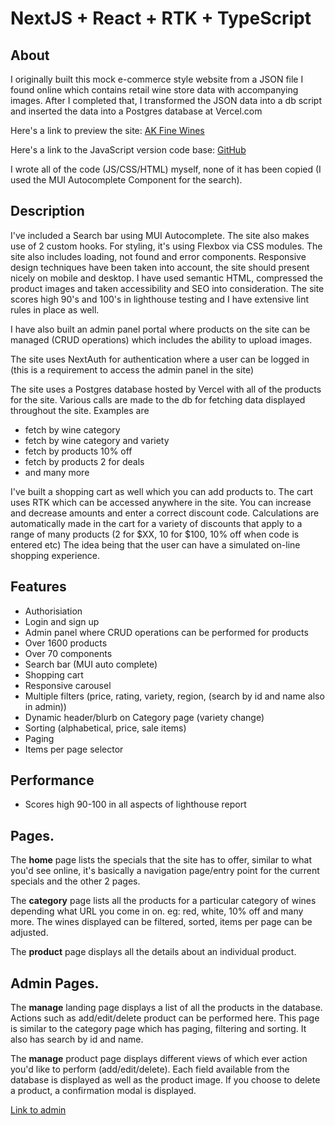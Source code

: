 # NextJS + React + RTK + TypeScript

## About

I originally built this mock e-commerce style website from a JSON file I found online which contains retail wine store data with accompanying images. After I completed that, I transformed the JSON data into a db script and inserted the data into a Postgres database at Vercel.com

Here's a link to preview the site: <a target="_blank" href="https://ak-fine-wines-ts.netlify.app/">AK Fine Wines</a>

Here's a link to the JavaScript version code base: <a target="_blank" href="https://github.com/AgeBK/ak-fine-wines">GitHub</a>

I wrote all of the code (JS/CSS/HTML) myself, none of it has been copied (I used the MUI Autocomplete Component for the search).

## Description

I've included a Search bar using MUI Autocomplete. The site also makes use of 2 custom hooks. For styling, it's using Flexbox via CSS modules. The site also includes loading, not found and error components. Responsive design techniques have been taken into account, the site should present nicely on mobile and desktop. I have used semantic HTML, compressed the product images and taken accessibility and SEO into consideration. The site scores high 90's and 100's in lighthouse testing and I have extensive lint rules in place as well.

I have also built an admin panel portal where products on the site can be managed (CRUD operations) which includes the ability to upload images.

The site uses NextAuth for authentication where a user can be logged in (this is a requirement to access the admin panel in the site)

The site uses a Postgres database hosted by Vercel with all of the products for the site. Various calls are made to the db for fetching data displayed throughout the site. Examples are

- fetch by wine category
- fetch by wine category and variety
- fetch by products 10% off
- fetch by products 2 for deals
- and many more

I've built a shopping cart as well which you can add products to. The cart uses RTK which can be accessed anywhere in the site. You can increase and decrease amounts and enter a correct discount code. Calculations are automatically made in the cart for a variety of discounts that apply to a range of many products (2 for $XX, 10 for $100, 10% off when code is entered etc) The idea being that the user can have a simulated on-line shopping experience.

## Features

- Authorisiation
- Login and sign up
- Admin panel where CRUD operations can be performed for products
- Over 1600 products
- Over 70 components
- Search bar (MUI auto complete)
- Shopping cart
- Responsive carousel
- Multiple filters (price, rating, variety, region, (search by id and name also in admin))
- Dynamic header/blurb on Category page (variety change)
- Sorting (alphabetical, price, sale items)
- Paging
- Items per page selector

## Performance

- Scores high 90-100 in all aspects of lighthouse report

## Pages.

The <b>home</b> page lists the specials that the site has to offer, similar to what you'd see online, it's basically a navigation page/entry point for the current specials and the other 2 pages.

The <b>category</b> page lists all the products for a particular category of wines depending what URL you come in on. eg: red, white, 10% off and many more. The wines displayed can be filtered, sorted, items per page can be adjusted.

The <b>product</b> page displays all the details about an individual product.

## Admin Pages.

The <b>manage</b> landing page displays a list of all the products in the database. Actions such as add/edit/delete product can be performed here. This page is similar to the category page which has paging, filtering and sorting. It also has search by id and name.

The <b>manage</b> product page displays different views of which ever action you'd like to perform (add/edit/delete). Each field available from the database is displayed as well as the product image. If you choose to delete a product, a confirmation modal is displayed.

<a target="_blank" href="https://ak-fine-wine.vercel.app/manage">Link to admin</a>
